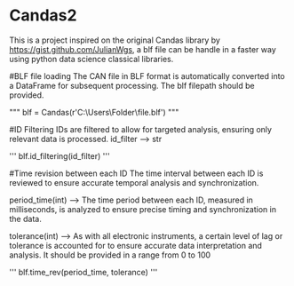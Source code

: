 # Candas2
This is a project inspired on the original Candas library by https://gist.github.com/JulianWgs, a blf file can be handle in a faster way using python data science classical libraries.

#BLF file loading
The CAN file in BLF format is automatically converted into a DataFrame for subsequent processing.
The blf filepath should be provided.

"""
blf = Candas(r'C:\Users\Folder\file.blf')
"""

#ID Filtering
IDs are filtered to allow for targeted analysis, ensuring only relevant data is processed.
id_filter --> str

'''
blf.id_filtering(id_filter)
'''

#Time revision between each ID
The time interval between each ID is reviewed to ensure accurate temporal analysis and synchronization.

period_time(int) --> The time period between each ID, measured in milliseconds, is analyzed to ensure precise timing and synchronization in the data.

tolerance(int) --> As with all electronic instruments, a certain level of lag or tolerance is accounted for to ensure accurate data interpretation and analysis. It should be provided in a range from 0 to 100


'''
blf.time_rev(period_time, tolerance)
'''
